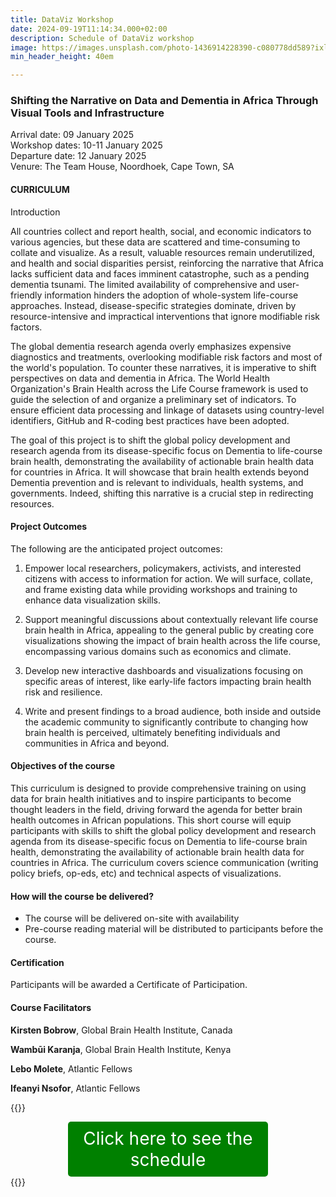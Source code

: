 ```yaml
---
title: DataViz Workshop
date: 2024-09-19T11:14:34.000+02:00
description: Schedule of DataViz workshop
image: https://images.unsplash.com/photo-1436914228390-c080778dd589?ixlib=rb-1.2.1&ixid=MnwxMjA3fDB8MHxwaG90by1wYWdlfHx8fGVufDB8fHx8&auto=format&fit=crop&w=1500&q=95
min_header_height: 40em

---
```


### Shifting the Narrative on Data and Dementia in Africa Through Visual Tools and Infrastructure

Arrival date: 09 January 2025
<br>
Workshop dates: 10-11 January 2025
<br>
Departure date: 12 January 2025
<br>
Venure: The Team House, Noordhoek, Cape Town, SA

#### CURRICULUM
Introduction

All countries collect and report health, social, and economic indicators to various agencies, but these data are scattered and time-consuming to collate and visualize. As a result, valuable resources remain underutilized, and health and social disparities persist, reinforcing the narrative that Africa lacks sufficient data and faces imminent catastrophe, such as a pending dementia tsunami. The limited availability of comprehensive and user-friendly information hinders the adoption of whole-system life-course approaches. Instead, disease-specific strategies dominate, driven by resource-intensive and impractical interventions that ignore modifiable risk factors.

The global dementia research agenda overly emphasizes expensive diagnostics and treatments, overlooking modifiable risk factors and most of the world's population. To counter these narratives, it is imperative to shift perspectives on data and dementia in Africa. The World Health Organization's Brain Health across the Life Course framework is used to guide the selection of and organize a preliminary set of indicators. To ensure efficient data processing and linkage of datasets using country-level identifiers, GitHub and R-coding best practices have been adopted.

The goal of this project is to shift the global policy development and research agenda from its disease-specific focus on Dementia to life-course brain health, demonstrating the availability of actionable brain health data for countries in Africa. It will showcase that brain health extends beyond Dementia prevention and is relevant to individuals, health systems, and governments. Indeed, shifting this narrative is a crucial step in redirecting resources.

#### Project Outcomes
The following are the anticipated project outcomes:
    
   1. Empower local researchers, policymakers, activists, and interested citizens with access to information for action. We will surface, collate, and frame existing data while providing workshops and training to enhance data visualization skills.
    
   2. Support meaningful discussions about contextually relevant life course brain health in Africa, appealing to the general public by creating core visualizations showing the impact of brain health across the life course, encompassing various domains such as economics and climate.
    
   3. Develop new interactive dashboards and visualizations focusing on specific areas of interest, like early-life factors impacting brain health risk and resilience.
    
   4. Write and present findings to a broad audience, both inside and outside the academic community to significantly contribute to changing how brain health is perceived, ultimately benefiting individuals and communities in Africa and beyond.

#### Objectives of the course

This curriculum is designed to provide comprehensive training on using data for brain health initiatives and to inspire participants to become thought leaders in the field, driving forward the agenda for better brain health outcomes in African populations. This short course will equip participants with skills to shift the global policy development and research agenda from its disease-specific focus on Dementia to life-course brain health, demonstrating the availability of actionable brain health data for countries in Africa. The curriculum covers science communication (writing policy briefs, op-eds, etc) and technical aspects of visualizations.

#### How will the course be delivered?
- The course will be delivered on-site with availability
- Pre-course reading material will be distributed to participants before the course.


#### Certification
Participants will be awarded a Certificate of Participation.

#### Course Facilitators

**Kirsten Bobrow**, Global Brain Health Institute, Canada

**Wambūi Karanja**, Global Brain Health Institute, Kenya

**Lebo Molete**, Atlantic Fellows

**Ifeanyi Nsofor**, Atlantic Fellows


{{<rawhtml>}}
<div style="background-color: green; padding: 10px; border-radius: 5px; color: white; max-width: 300px; font-size: 28px; margin: 0 auto; text-align: center;">
    <a href="https://isicnimbizo.github.io/dataviz/DataViz_schedule.pdf" style="color: white; text-decoration: none; font-size: 28px;">Click here to see the schedule</a>
</div>
{{</rawhtml>}}
